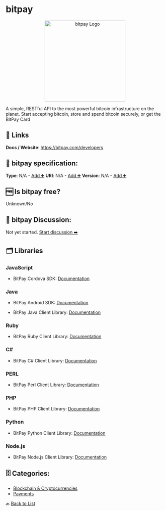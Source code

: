 # bitpay
<p align="center">
    <img width="256" src="https://raw.githubusercontent.com/apis-list/apis-list/main/apis/bitpay/logo_256x256.png" alt="bitpay Logo"/>
</p>
A simple, RESTful API to the most powerful bitcoin infrastructure on the planet. Start accepting bitcoin, store and spend bitcoin securely, or get the BitPay Card

##  🔗 Links
**Docs / Website**: https://bitpay.com/developers

## 🧬 bitpay specification:
**Type**: N/A - [Add ➕](https://github.com/apis-list/apis-list/edit/main/apis-list.yaml)
**URI**: N/A - [Add ➕](https://github.com/apis-list/apis-list/edit/main/apis-list.yaml)
**Version**: N/A - [Add ➕](https://github.com/apis-list/apis-list/edit/main/apis-list.yaml)

## 🆓 Is bitpay free?
 Unknown/No 

## 💬 bitpay Discussion:
Not yet started. [Start discussion ➡️](https://github.com/apis-list/apis-list/discussions/new)

## 🗂️ Libraries
### JavaScript
- BitPay Cordova SDK: [Documentation](https://github.com/bitpay/cordova-sdk)

### Java
- BitPay Android SDK: [Documentation](https://github.com/bitpay/android-sdk)

- BitPay Java Client Library: [Documentation](https://github.com/bitpay/java-bitpay-client)

### Ruby
- BitPay Ruby Client Library: [Documentation](https://github.com/bitpay/ruby-client)

### C#
- BitPay C# Client Library: [Documentation](https://github.com/bitpay/csharp-bitpay-client)

### PERL
- BitPay Perl Client Library: [Documentation](https://github.com/bitpay/perl-client)

### PHP
- BitPay PHP Client Library: [Documentation](https://github.com/bitpay/php-bitpay-client)

### Python
- BitPay Python Client Library: [Documentation](https://github.com/bitpay/python-client)

### Node.js
- BitPay Node.js Client Library: [Documentation](https://github.com/bitpay/node-bitpay-client)


## 🗄️ Categories:
- [Blockchain & Cryptocurrencies](https://github.com/apis-list/apis-list#blockchain--cryptocurrencies-)
- [Payments](https://github.com/apis-list/apis-list#payments-)

🔙  [Back to List](https://github.com/apis-list/apis-list)
